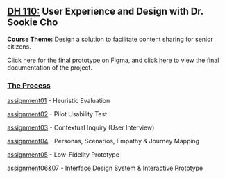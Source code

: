 ## <ins> DH 110:</ins> User Experience and Design with Dr. Sookie Cho <br>

**Course Theme:** Design a solution to facilitate content sharing for senior citizens.

Click [here](https://www.figma.com/proto/6x37Y0Goi7V6a4eY8SFdH8/DH110-Project?node-id=31%3A96&scaling=scale-down&page-id=0%3A1) for the final prototype on Figma, and click [here](https://github.com/derekwang99/DH110-DEREKWANG/blob/main/web_documentation.md) to view the final documentation of the project.



### <ins> The Process </ins> 

[assignment01](https://github.com/derekwang99/DH110-DEREKWANG/blob/main/assignment01/A01.md) - Heuristic Evaluation 

[assignment02](https://github.com/derekwang99/DH110-DEREKWANG/tree/main/assignment02) - Pilot Usability Test   

[assignment03](https://github.com/derekwang99/DH110-DEREKWANG/tree/main/assignment03) - Contextual Inquiry (User Interview)

[assignment04](https://github.com/derekwang99/DH110-DEREKWANG/tree/main/assignment04) - Personas, Scenarios, Empathy & Journey Mapping

[assignment05](https://github.com/derekwang99/DH110-DEREKWANG/tree/main/assignment05) - Low-Fidelity Prototype

[assignment06&07](https://github.com/derekwang99/DH110-DEREKWANG/tree/main/assignment06) - Interface Design System & Interactive Prototype

